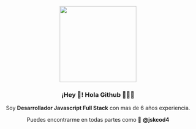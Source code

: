 <p align="center" width="300">
   <img align="center" width="200" src="https://avatars.githubusercontent.com/u/20801160?v=4" />
   <h3 align="center">¡Hey 👋! Hola Github 👨🏻‍💻</h3>
</p>

<p align="center">
  Soy <strong>Desarrollador Javascript Full Stack</strong> con mas de 6 años experiencia.

  
</p>

<p align="center">
  Puedes encontrarme en todas partes como 🚀 <strong>@jskcod4</strong>
</p>


<!--
**jskcod4/jskcod4** is a ✨ _special_ ✨ repository because its `README.md` (this file) appears on your GitHub profile.

Here are some ideas to get you started:

- 🔭 I’m currently working on ...
- 🌱 I’m currently learning ...
- 👯 I’m looking to collaborate on ...
- 🤔 I’m looking for help with ...
- 💬 Ask me about ...
- 📫 How to reach me: ...
- 😄 Pronouns: ...
- ⚡ Fun fact: ...
-->
